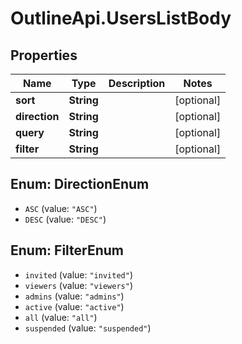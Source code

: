 # OutlineApi.UsersListBody

## Properties
Name | Type | Description | Notes
------------ | ------------- | ------------- | -------------
**sort** | **String** |  | [optional] 
**direction** | **String** |  | [optional] 
**query** | **String** |  | [optional] 
**filter** | **String** |  | [optional] 

<a name="DirectionEnum"></a>
## Enum: DirectionEnum

* `ASC` (value: `"ASC"`)
* `DESC` (value: `"DESC"`)


<a name="FilterEnum"></a>
## Enum: FilterEnum

* `invited` (value: `"invited"`)
* `viewers` (value: `"viewers"`)
* `admins` (value: `"admins"`)
* `active` (value: `"active"`)
* `all` (value: `"all"`)
* `suspended` (value: `"suspended"`)

